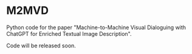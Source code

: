 # M2MVD
Python code for the paper "Machine-to-Machine Visual Dialoguing with ChatGPT for Enriched Textual Image Description".

Code will be released soon.
